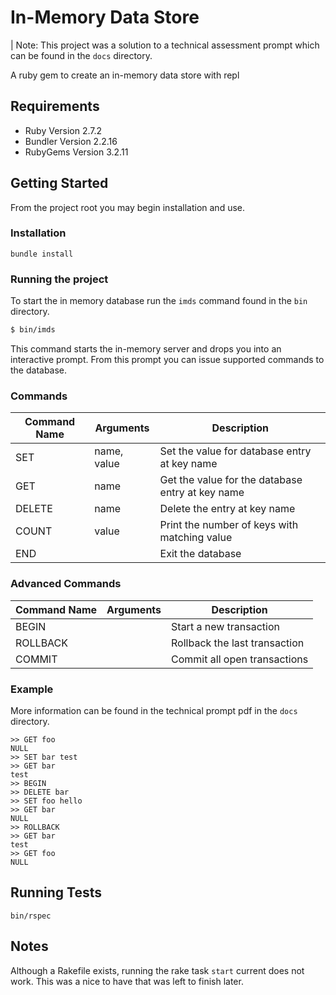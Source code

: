 # In-Memory Data Store

| Note: This project was a solution to a technical assessment prompt which can be found in the `docs` directory.

A ruby gem to create an in-memory data store with repl

## Requirements

* Ruby Version 2.7.2
* Bundler Version 2.2.16
* RubyGems Version 3.2.11

## Getting Started

From the project root you may begin installation and use.

### Installation

`bundle install`

### Running the project

To start the in memory database run the `imds` command found in the `bin` directory.

```bash
$ bin/imds
```

This command starts the in-memory server and drops you into an interactive prompt. From this prompt you can issue supported commands to the database.

### Commands

| Command Name | Arguments | Description |
| ------------ | --------- | ----------- | 
| SET | name, value | Set the value for database entry at key name|
| GET | name | Get the value for the database entry at key name |
| DELETE | name | Delete the entry at key name |
| COUNT | value | Print the number of keys with matching value |
| END | | Exit the database

### Advanced Commands

| Command Name | Arguments | Description |
| ------------ | --------- | ----------- | 
| BEGIN | | Start a new transaction |
| ROLLBACK | | Rollback the last transaction  |
| COMMIT | | Commit all open transactions |


### Example

More information can be found in the technical prompt pdf in the `docs` directory.

```
>> GET foo
NULL
>> SET bar test
>> GET bar
test
>> BEGIN
>> DELETE bar
>> SET foo hello
>> GET bar
NULL
>> ROLLBACK
>> GET bar
test
>> GET foo
NULL
```
## Running Tests

`bin/rspec`

## Notes

Although a Rakefile exists, running the rake task `start` current does not work. This was a nice to have that was left to finish later.
